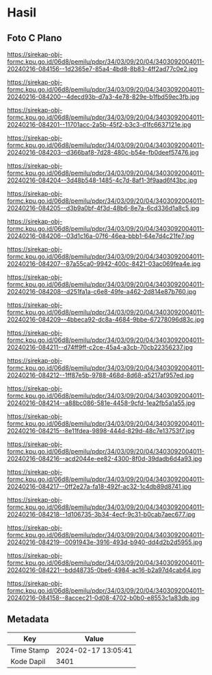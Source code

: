 # Hasil

## Foto C Plano

https://sirekap-obj-formc.kpu.go.id/06d8/pemilu/pdpr/34/03/09/20/04/3403092004011-20240216-084156--1d2365e7-85a4-4bd8-8b83-4ff2ad77c0e2.jpg

https://sirekap-obj-formc.kpu.go.id/06d8/pemilu/pdpr/34/03/09/20/04/3403092004011-20240216-084200--4decd93b-d7a3-4e78-829e-b1fbd59ec3fb.jpg

https://sirekap-obj-formc.kpu.go.id/06d8/pemilu/pdpr/34/03/09/20/04/3403092004011-20240216-084201--11701acc-2a5b-45f2-b3c3-d1fc6637121e.jpg

https://sirekap-obj-formc.kpu.go.id/06d8/pemilu/pdpr/34/03/09/20/04/3403092004011-20240216-084203--d366baf8-7d28-480c-b54e-fb0deef57476.jpg

https://sirekap-obj-formc.kpu.go.id/06d8/pemilu/pdpr/34/03/09/20/04/3403092004011-20240216-084204--3d48b548-1485-4c7d-8af1-3f9aad6f43bc.jpg

https://sirekap-obj-formc.kpu.go.id/06d8/pemilu/pdpr/34/03/09/20/04/3403092004011-20240216-084205--d3b9a0bf-4f3d-48b6-8e7a-6cd336d1a8c5.jpg

https://sirekap-obj-formc.kpu.go.id/06d8/pemilu/pdpr/34/03/09/20/04/3403092004011-20240216-084206--03d1c16a-07f6-46ea-bbb1-64e7d4c21fe7.jpg

https://sirekap-obj-formc.kpu.go.id/06d8/pemilu/pdpr/34/03/09/20/04/3403092004011-20240216-084207--87a55ca0-9942-400c-8421-03ac069fea4e.jpg

https://sirekap-obj-formc.kpu.go.id/06d8/pemilu/pdpr/34/03/09/20/04/3403092004011-20240216-084208--d251fa1a-c6e8-49fe-a462-2d814e87b760.jpg

https://sirekap-obj-formc.kpu.go.id/06d8/pemilu/pdpr/34/03/09/20/04/3403092004011-20240216-084209--4bbeca92-dc8a-4684-9bbe-67278096d83c.jpg

https://sirekap-obj-formc.kpu.go.id/06d8/pemilu/pdpr/34/03/09/20/04/3403092004011-20240216-084211--d74ff9ff-c2ce-45a4-a3cb-70cb22356237.jpg

https://sirekap-obj-formc.kpu.go.id/06d8/pemilu/pdpr/34/03/09/20/04/3403092004011-20240216-084212--1ff87e5b-9788-468d-8d68-a5217af957ed.jpg

https://sirekap-obj-formc.kpu.go.id/06d8/pemilu/pdpr/34/03/09/20/04/3403092004011-20240216-084214--a88bc086-581e-4458-9cfd-1ea2fb5a1a55.jpg

https://sirekap-obj-formc.kpu.go.id/06d8/pemilu/pdpr/34/03/09/20/04/3403092004011-20240216-084215--8e11fdea-9898-444d-829d-48c7e13753f7.jpg

https://sirekap-obj-formc.kpu.go.id/06d8/pemilu/pdpr/34/03/09/20/04/3403092004011-20240216-084216--acd2044e-ee82-4300-8f0d-39dadb6d4a93.jpg

https://sirekap-obj-formc.kpu.go.id/06d8/pemilu/pdpr/34/03/09/20/04/3403092004011-20240216-084217--0ff2e27a-fa18-492f-ac32-1c4db89d8741.jpg

https://sirekap-obj-formc.kpu.go.id/06d8/pemilu/pdpr/34/03/09/20/04/3403092004011-20240216-084218--1d106735-3b34-4ecf-9c31-b0cab7aec677.jpg

https://sirekap-obj-formc.kpu.go.id/06d8/pemilu/pdpr/34/03/09/20/04/3403092004011-20240216-084219--0091943e-3916-493d-b940-dd4d2b2d5955.jpg

https://sirekap-obj-formc.kpu.go.id/06d8/pemilu/pdpr/34/03/09/20/04/3403092004011-20240216-084221--bdd48735-0be6-4984-ac16-b2a97d4cab64.jpg

https://sirekap-obj-formc.kpu.go.id/06d8/pemilu/pdpr/34/03/09/20/04/3403092004011-20240216-084158--8accec21-0d08-4702-b0b0-e8553c1a83db.jpg


## Metadata

| Key        | Value               |
| ---------- | ------------------- |
| Time Stamp | 2024-02-17 13:05:41 |
| Kode Dapil | 3401                |



